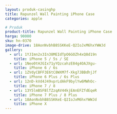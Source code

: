 ```yaml
---
layout: produk-casinghp
title: Rapunzel Wall Painting iPhone Case
categories: apple

# Produk
product-title: Rapunzel Wall Painting iPhone Case
harga: 90000
sku: hn-0370
image-drive: 18AonNvbhB8SSKKeE-Q2IoJxM6hxYWWJd
gallery:
  - url: 1YJImn2x3In38MEIdTpO6GOZh4xQ8d19n
    title: iPhone 5 / 5s / SE
  - url: 1Neo0tHJGIx71yYQzcahzE84g4OAJXgu-
    title: iPhone 6 / 6s
  - url: 1ZVdyCBFF3E6tC8WXM7f-Xkg7JBBdhjJf
    title: iPhone 6 Plus / 6s Plus
  - url: 12nD-kVd4J49vprLdAkF9bylYw6MWhOc-
    title: iPhone 7 / 8
  - url: 13Y5lmBSFBlTZzqAV44kjEAnEFZfdEqeR
    title: iPhone 7 Plus / 8 Plus
  - url: 18AonNvbhB8SSKKeE-Q2IoJxM6hxYWWJd
    title: iPhone X
---
```

